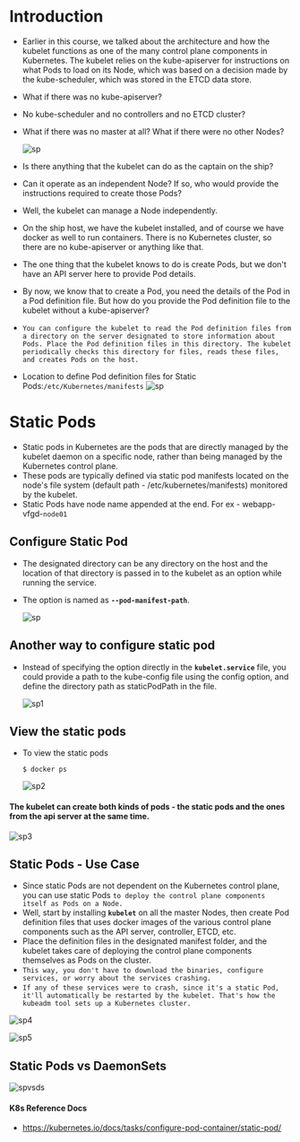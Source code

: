 # Introduction

- Earlier in this course, we talked about the architecture and how the kubelet functions as one of the many control plane components in Kubernetes. The kubelet relies on the kube-apiserver for instructions on what Pods to load on its Node, which was based on a decision made by the kube-scheduler, which was stored in the ETCD data store.
- What if there was no kube-apiserver?
- No kube-scheduler and no controllers and no ETCD cluster?
- What if there was no master at all? What if there were no other Nodes?
  
  ![sp](../../images/staticpo.png)
- Is there anything that the kubelet can do as the captain on the ship?
- Can it operate as an independent Node? If so, who would provide the instructions required to create those Pods?
- Well, the kubelet can manage a Node independently.
- On the ship host, we have the kubelet installed, and of course we have docker as well to run containers. There is no Kubernetes cluster, so there are no kube-apiserver or anything like that.
- The one thing that the kubelet knows to do is create Pods, but we don't have an API server here to provide Pod details.
- By now, we know that to create a Pod, you need the details of the Pod in a Pod definition file. But how do you provide the Pod definition file to the kubelet without a kube-apiserver?
- `You can configure the kubelet to read the Pod definition files from a directory on the server designated to store information about Pods. Place the Pod definition files in this directory. The kubelet periodically checks this directory for files, reads these files, and creates Pods on the host.`
- Location to define Pod definition files for Static Pods:`/etc/Kubernetes/manifests`
  ![sp](../../images/staticpo1.png)

# Static Pods

- Static pods in Kubernetes are the pods that are directly managed by the kubelet daemon on a specific node, rather than being managed by the Kubernetes control plane.
- These pods are typically defined via static pod manifests located on the node's file system (default path - /etc/kubernetes/manifests) monitored by the kubelet.
- Static Pods have node name appended at the end.
  For ex - webapp-vfgd-`node01`

## Configure Static Pod

- The designated directory can be any directory on the host and the location of that directory is passed in to the kubelet as an option while running the service.
- The option is named as **`--pod-manifest-path`**.
  
  ![sp](../../images/sp.PNG)

## Another way to configure static pod

- Instead of specifying the option directly in the **`kubelet.service`** file, you could provide a path to the kube-config file using the config option, and define the directory path as staticPodPath in the file.
  
  ![sp1](../../images/sp1.PNG)

## View the static pods

- To view the static pods
  
  ```
  $ docker ps
  ```
  
  ![sp2](../../images/sp2.PNG)

#### The kubelet can create both kinds of pods - the static pods and the ones from the api server at the same time.

![sp3](../../images/sp3.PNG)

## Static Pods - Use Case

- Since static Pods are not dependent on the Kubernetes control plane, you can use static Pods `to deploy the control plane components itself as Pods on a Node.`
- Well, start by installing **`kubelet`** on all the master Nodes, then create Pod definition files that uses docker images of the various control plane components such as the API server, controller, ETCD, etc.
- Place the definition files in the designated manifest folder, and the kubelet takes care of deploying the control plane components themselves as Pods on the cluster.
- `This way, you don't have to download the binaries, configure services, or worry about the services crashing.`
- `If any of these services were to crash, since it's a static Pod, it'll automatically be restarted by the kubelet. That's how the kubeadm tool sets up a Kubernetes cluster.`

![sp4](../../images/sp4.PNG)

![sp5](../../images/sp5.PNG)

## Static Pods vs DaemonSets

![spvsds](../../images/spvsds.PNG)

#### K8s Reference Docs

- https://kubernetes.io/docs/tasks/configure-pod-container/static-pod/

